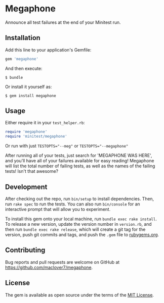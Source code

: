 # Megaphone

Announce all test failures at the end of your Minitest run.

## Installation

Add this line to your application's Gemfile:

```ruby
gem 'megaphone'
```

And then execute:

    $ bundle

Or install it yourself as:

    $ gem install megaphone

## Usage

Either require it in your `test_helper.rb`:

```ruby
require 'megaphone'
require 'minitest/megaphone'
```

Or run with just `TESTOPTS="--meg"` or `TESTOPTS="--megaphone"`

After running all of your tests, just search for 'MEGAPHONE WAS HERE',
and you'll have all of your failures available for easy reading!
Megaphone will list the total number of failing tests, as well as the
names of the failing tests! Isn't that awesome?

## Development

After checking out the repo, run `bin/setup` to install dependencies. Then, run `rake spec` to run the tests. You can also run `bin/console` for an interactive prompt that will allow you to experiment.

To install this gem onto your local machine, run `bundle exec rake install`. To release a new version, update the version number in `version.rb`, and then run `bundle exec rake release`, which will create a git tag for the version, push git commits and tags, and push the `.gem` file to [rubygems.org](https://rubygems.org).

## Contributing

Bug reports and pull requests are welcome on GitHub at https://github.com/maclover7/megaphone.

## License

The gem is available as open source under the terms of the [MIT License](http://opensource.org/licenses/MIT).
